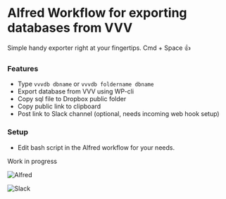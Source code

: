 
# Alfred Workflow for exporting databases from VVV

Simple handy exporter right at your fingertips. Cmd + Space 👍

### Features 
+ Type ```vvvdb dbname``` or ```vvvdb foldername dbname```
+ Export database from VVV using WP-cli
+ Copy sql file to Dropbox public folder
+ Copy public link to clipboard
+ Post link to Slack channel (optional, needs incoming web hook setup)

### Setup
+ Edit bash script in the Alfred workflow for your needs.

Work in progress

![Alfred](https://cloud.githubusercontent.com/assets/307676/15894167/bfbea768-2d84-11e6-8119-5064cd55b136.png)

![Slack](https://cloud.githubusercontent.com/assets/307676/15894556/c94cae68-2d86-11e6-9372-0058224cbf92.png)